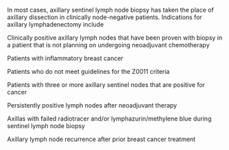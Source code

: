 In most cases, axillary sentinel lymph node biopsy has taken the place of axillary dissection in clinically node-negative patients. Indications for axillary lymphadenectomy include

Clinically positive axillary lymph nodes that have been proven with biopsy in a patient that is not planning on undergoing neoadjuvant chemotherapy

Patients with inflammatory breast cancer

Patients who do not meet guidelines for the Z0011 criteria

Patients with three or more axillary sentinel nodes that are positive for cancer

Persistently positive lymph nodes after neoadjuvant therapy

Axillas with failed radiotracer and/or lymphazurin/methylene blue during sentinel lymph node biopsy

Axillary lymph node recurrence after prior breast cancer treatment